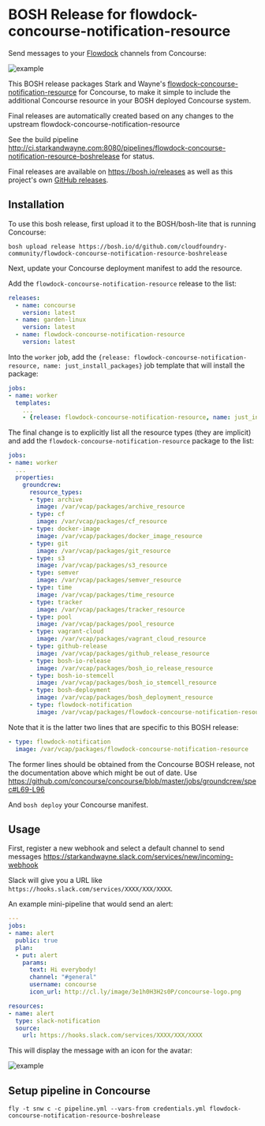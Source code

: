 BOSH Release for flowdock-concourse-notification-resource
=========================================================

Send messages to your [Flowdock](https://flowdock.com) channels from Concourse:

![example](http://cl.ly/image/3L0w1r2t2V1H/Concourse_Flowdock_Notification.png)

This BOSH release packages Stark and Wayne's [flowdock-concourse-notification-resource](https://github.com/starkandwayne/flowdock-concourse-notification-resource.git) for Concourse, to make it simple to include the additional Concourse resource in your BOSH deployed Concourse system.

Final releases are automatically created based on any changes to the upstream flowdock-concourse-notification-resource

See the build pipeline http://ci.starkandwayne.com:8080/pipelines/flowdock-concourse-notification-resource-boshrelease for status.

Final releases are available on https://bosh.io/releases as well as this project's own [GitHub releases](https://github.com/cloudfoundry-community/flowdock-concourse-notification-resource-boshrelease/releases).

Installation
------------

To use this bosh release, first upload it to the BOSH/bosh-lite that is running Concourse:

```
bosh upload release https://bosh.io/d/github.com/cloudfoundry-community/flowdock-concourse-notification-resource-boshrelease
```

Next, update your Concourse deployment manifest to add the resource.

Add the `flowdock-concourse-notification-resource` release to the list:

```yaml
releases:
  - name: concourse
    version: latest
  - name: garden-linux
    version: latest
  - name: flowdock-concourse-notification-resource
    version: latest
```

Into the `worker` job, add the `{release: flowdock-concourse-notification-resource, name: just_install_packages}` job template that will install the package:

```yaml
jobs:
- name: worker
  templates:
    ...
    - {release: flowdock-concourse-notification-resource, name: just_install_packages}
```

The final change is to explicitly list all the resource types (they are implicit) and add the `flowdock-concourse-notification-resource` package to the list:

```yaml
jobs:
- name: worker
  ...
  properties:
    groundcrew:
      resource_types:
      - type: archive
        image: /var/vcap/packages/archive_resource
      - type: cf
        image: /var/vcap/packages/cf_resource
      - type: docker-image
        image: /var/vcap/packages/docker_image_resource
      - type: git
        image: /var/vcap/packages/git_resource
      - type: s3
        image: /var/vcap/packages/s3_resource
      - type: semver
        image: /var/vcap/packages/semver_resource
      - type: time
        image: /var/vcap/packages/time_resource
      - type: tracker
        image: /var/vcap/packages/tracker_resource
      - type: pool
        image: /var/vcap/packages/pool_resource
      - type: vagrant-cloud
        image: /var/vcap/packages/vagrant_cloud_resource
      - type: github-release
        image: /var/vcap/packages/github_release_resource
      - type: bosh-io-release
        image: /var/vcap/packages/bosh_io_release_resource
      - type: bosh-io-stemcell
        image: /var/vcap/packages/bosh_io_stemcell_resource
      - type: bosh-deployment
        image: /var/vcap/packages/bosh_deployment_resource
      - type: flowdock-notification
        image: /var/vcap/packages/flowdock-concourse-notification-resource
```

Note that it is the latter two lines that are specific to this BOSH release:

```yaml
- type: flowdock-notification
  image: /var/vcap/packages/flowdock-concourse-notification-resource
```

The former lines should be obtained from the Concourse BOSH release, not the documentation above which might be out of date. Use https://github.com/concourse/concourse/blob/master/jobs/groundcrew/spec#L69-L96

And `bosh deploy` your Concourse manifest.

Usage
-----

First, register a new webhook and select a default channel to send messages https://starkandwayne.slack.com/services/new/incoming-webhook

Slack will give you a URL like `https://hooks.slack.com/services/XXXX/XXX/XXXX`.

An example mini-pipeline that would send an alert:

```yaml
---
jobs:
- name: alert
  public: true
  plan:
  - put: alert
    params:
      text: Hi everybody!
      channel: "#general"
      username: concourse
      icon_url: http://cl.ly/image/3e1h0H3H2s0P/concourse-logo.png

resources:
- name: alert
  type: slack-notification
  source:
    url: https://hooks.slack.com/services/XXXX/XXX/XXXX
```

This will display the message with an icon for the avatar:

![example](http://cl.ly/image/1k44412g3i3E/slack_notification.png)

Setup pipeline in Concourse
---------------------------

```
fly -t snw c -c pipeline.yml --vars-from credentials.yml flowdock-concourse-notification-resource-boshrelease
```
